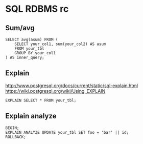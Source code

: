 # SQL RDBMS rc

## Sum/avg

    SELECT avg(asum) FROM (
        SELECT your_col1, sum(your_col2) AS asum
        FROM your_tbl
        GROUP BY your_col1
    ) AS inner_query;

## Explain

<http://www.postgresql.org/docs/current/static/sql-explain.html>  
<https://wiki.postgresql.org/wiki/Using_EXPLAIN>

    EXPLAIN SELECT * FROM your_tbl;

## Explain analyze

    BEGIN;
    EXPLAIN ANALYZE UPDATE your_tbl SET foo = 'bar' || id;
    ROLLBACK;
